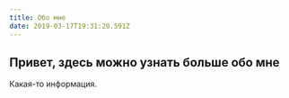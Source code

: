 ```yaml
---
title: Обо мне
date: 2019-03-17T19:31:20.591Z
---
```


## Привет, здесь можно узнать больше обо мне

Какая-то информация.
